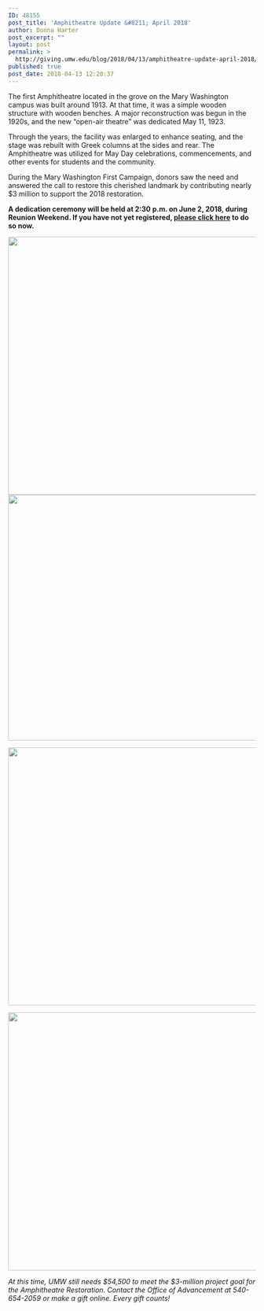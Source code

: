 ```yaml
---
ID: 48155
post_title: 'Amphitheatre Update &#8211; April 2018'
author: Donna Harter
post_excerpt: ""
layout: post
permalink: >
  http://giving.umw.edu/blog/2018/04/13/amphitheatre-update-april-2018/
published: true
post_date: 2018-04-13 12:20:37
---
```

The first Amphitheatre located in the grove on the Mary Washington campus was built around 1913. At that time, it was a simple wooden structure with wooden benches. A major reconstruction was begun in the 1920s, and the new “open-air theatre” was dedicated May 11, 1923.

Through the years, the facility was enlarged to enhance seating, and the stage was rebuilt with Greek columns at the sides and rear. The Amphitheatre was utilized for May Day celebrations, commencements, and other events for students and the community.

During the Mary Washington First Campaign, donors saw the need and answered the call to restore this cherished landmark by contributing nearly $3 million to support the 2018 restoration.
<p style="text-align: left"><strong>A dedication ceremony will be held at 2:30 p.m. on June 2, 2018, during Reunion Weekend. If you have not yet registered, <a href="http://alumni.umw.edu/Amphitheatre" target="_blank" rel="noopener">please click here</a> to do so now.</strong></p>
<img class="aligncenter wp-image-48156" src="http://giving.umw.edu/wp-content/uploads/2018/04/april-13-4-1024x768.jpg" alt="" width="700" height="525" />

<img class="aligncenter wp-image-48157" src="http://giving.umw.edu/wp-content/uploads/2018/04/april-13-1-1024x731.jpg" alt="" width="700" height="500" />

<strong><img class="aligncenter wp-image-48159" src="http://giving.umw.edu/wp-content/uploads/2018/04/april-13-2-1024x768.jpg" alt="" width="700" height="525" /></strong>

<strong><img class="aligncenter wp-image-48158" src="http://giving.umw.edu/wp-content/uploads/2018/04/april-13-3-1024x768.jpg" alt="" width="700" height="525" />
</strong>

<em>At this time, UMW still needs $54,500 to meet the $3-million project goal for the Amphitheatre Restoration. Contact the Office of Advancement at 540-654-2059 or make a gift online. Every gift counts!
</em>